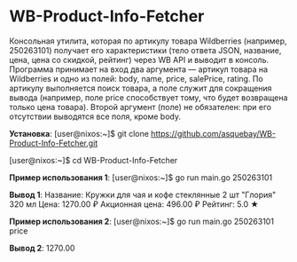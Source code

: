 # WB-Product-Info-Fetcher
Консольная утилита, которая по артикулу товара Wildberries (например, 250263101) получает его характеристики (тело ответа JSON, название, цена, цена со скидкой, рейтинг) через WB API и выводит в консоль.
Программа принимает на вход два аргумента — артикул товара на Wildberries и одно из полей: body, name, price, salePrice, rating. По артикулу выполняется поиск товара, а поле служит для сокращения вывода (например, поле price способствует тому, что будет возвращена только цена товара). Второй аргумент (поле) не обязателен: при его отсутствии выводятся все поля, кроме body.

**Установка**:
[user@nixos:~]$ git clone https://github.com/asquebay/WB-Product-Info-Fetcher.git

[user@nixos:~]$ cd WB-Product-Info-Fetcher

**Пример использования 1**:
[user@nixos:~]$ go run main.go 250263101

**Вывод 1**:
Название: Кружки для чая и кофе стеклянные 2 шт "Глория" 320 мл
Цена: 1270.00 ₽
Акционная цена: 496.00 ₽
Рейтинг: 5.0 ★

**Пример использования 2**:
[user@nixos:~]$ go run main.go 250263101 price

**Вывод 2**:
1270.00
